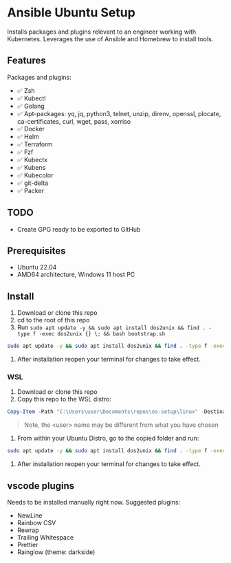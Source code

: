 # Ansible Ubuntu Setup

Installs packages and plugins relevant to an engineer working with Kubernetes.
Leverages the use of Ansible and Homebrew to install tools.

## Features

Packages and plugins:

- ✅ Zsh
- ✅ Kubectl
- ✅ Golang
- ✅ Apt-packages: yq, jq, python3, telnet, unzip, direnv, openssl, plocate, ca-certificates, curl, wget, pass, xorriso
- ✅ Docker
- ✅ Helm
- ✅ Terraform
- ✅ Fzf
- ✅ Kubectx
- ✅ Kubens
- ✅ Kubecolor
- ✅ git-delta
- ✅ Packer

## TODO

- Create GPG ready to be exported to GitHub

## Prerequisites

- Ubuntu 22.04
- AMD64 architecture, Windows 11 host PC

## Install

1. Download or clone this repo
1. cd to the root of this repo
1. Run `sudo apt update -y && sudo apt install dos2unix && find . -type f -exec dos2unix {} \; && bash bootstrap.sh`

```bash
sudo apt update -y && sudo apt install dos2unix && find . -type f -exec dos2unix {} \; && bash bootstrap.sh
```

1. After installation reopen your terminal for changes to take effect.

### WSL

1. Download or clone this repo
1. Copy this repo to the WSL distro:

```Powershell
Copy-Item -Path "C:\Users\user\Documents\repos\os-setup\linux" -Destination "\\wsl.localhost\Ubuntu-22.04\home\user" -Recurse -Force
```

> Note, the \<user\> name may be different from what you have chosen

1. From within your Ubuntu Distro, go to the copied folder and run:

```bash
sudo apt update -y && sudo apt install dos2unix && find . -type f -exec dos2unix {} \; && bash bootstrap.sh
```

1. After installation reopen your terminal for changes to take effect.

## vscode plugins

Needs to be installed manually right now. Suggested plugins:

- NewLine
- Rainbow CSV
- Rewrap
- Trailing Whitespace
- Prettier
- Rainglow (theme: darkside)

